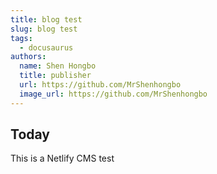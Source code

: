 ```yaml
---
title: blog test
slug: blog test
tags:
  - docusaurus
authors:
  name: Shen Hongbo
  title: publisher
  url: https://github.com/MrShenhongbo
  image_url: https://github.com/MrShenhongbo
---
```

## T﻿oday

T﻿his is a Netlify CMS test